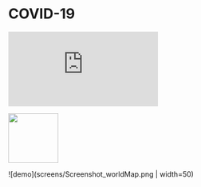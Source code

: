 # COVID-19
![Map View](https://raw.github.com/GauravNadar/COVID-19/master/screens/Screenshot_worldMap.txt)

<img src="screens/Screenshot_worldMap.jpg" style=" width:100px ; height:100px " />

![demo](screens/Screenshot_worldMap.png | width=50)
